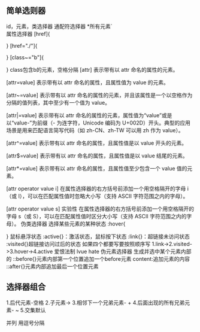 ## 简单选则器
id，元素，类选择器
通配符选择器
*所有元素`      
属性选择器
[href]{

}
[href="./"]{

}
[class~="b"]{

}
class包含b的元素，空格分隔
[attr]
表示带有以 attr 命名的属性的元素。

[attr=value]
表示带有以 attr 命名的属性，且属性值为 value 的元素。

[attr~=value]
表示带有以 attr 命名的属性的元素，并且该属性是一个以空格作为分隔的值列表，其中至少有一个值为 value。

[attr|=value]
表示带有以 attr 命名的属性的元素，属性值为“value”或是以“value-”为前缀（- 为连字符，Unicode 编码为 U+002D）开头。典型的应用场景是用来匹配语言简写代码（如 zh-CN、zh-TW 可以用 zh 作为 value）。

[attr^=value]
表示带有以 attr 命名的属性，且属性值是以 value 开头的元素。

[attr$=value]
表示带有以 attr 命名的属性，且属性值是以 value 结尾的元素。

[attr*=value]
表示带有以 attr 命名的属性，且属性值至少包含一个 value 值的元素。

[attr operator value i]
在属性选择器的右方括号前添加一个用空格隔开的字母 i（或 I），可以在匹配属性值时忽略大小写（支持 ASCII 字符范围之内的字母）。

[attr operator value s] 实验性
在属性选择器的右方括号前添加一个用空格隔开的字母 s（或 S），可以在匹配属性值时区分大小写（支持 ASCII 字符范围之内的字母）。
伪类选择器
选择某些元素的某种状态
:hover{

}
鼠标悬浮状态
:active{}：激活状态，鼠标按下状态
:link{}：超链接未访问状态
:visited{}超链接访问过后的状态
如果四个都要写要按照顺序写
1.link->2.visited->3.hover->4.active
爱恨法制 lvue hate
伪元素选择器
生成并选中某个元素内部的
::before{}元素内部第一个位置追加一个before元素
content:追加元素的内容
::after{}元素内部追加最后一个位置元素



## 选择器组合
1.后代元素-空格
2.子元素->
3.相邻下一个兄弟元素- +
4.后面出现的所有兄弟元素- ~
5.交集默认

并列
用逗号分隔 